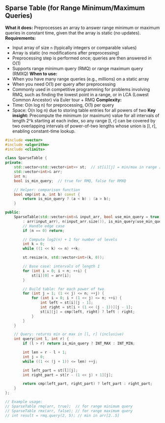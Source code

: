 ## Sparse Table (for Range Minimum/Maximum Queries)
**What it does:** Preprocesses an array to answer range minimum or maximum queries in constant time, given that the array is static (no updates).
**Requirements:**
- Input array of size `n` (typically integers or comparable values)
- Array is static (no modifications after preprocessing)
- Preprocessing step is performed once; queries are then answered in O(1)
- Supports range minimum query (RMQ) or range maximum query (RMXQ)
**When to use:**
- When you have many range queries (e.g., millions) on a static array
- When you need O(1) per query after preprocessing
- Commonly used in competitive programming for problems involving RMQ, such as finding the lowest point in a range, or in LCA (Lowest Common Ancestor) via Euler tour + RMQ
**Complexity:**
- Time: O(n log n) for preprocessing, O(1) per query
- Space: O(n log n) due to storing table entries for all powers of two
**Key insight:** Precompute the minimum (or maximum) value for all intervals of length 2^k starting at each index, so any range \[l, r\] can be covered by two overlapping intervals of power-of-two lengths whose union is \[l, r\], enabling constant-time lookup.

```cpp
#include <vector>
#include <algorithm>
#include <climits>

class SparseTable {
private:
    std::vector<std::vector<int>> st;  // st[i][j] = min/max in range [i, i + 2^j - 1]
    std::vector<int>& arr;
    int n;
    bool is_min_query;  // true for RMQ, false for RMXQ

    // Helper: comparison function
    bool cmp(int a, int b) const {
        return is_min_query ? (a < b) : (a > b);
    }

public:
    SparseTable(std::vector<int>& input_arr, bool use_min_query = true)
        : arr(input_arr), n(input_arr.size()), is_min_query(use_min_query) {
        // Handle edge case
        if (n == 0) return;

        // Compute log2(n) + 1 for number of levels
        int k = 0;
        while ((1 << k) <= n) ++k;

        st.resize(n, std::vector<int>(k, 0));

        // Base case: intervals of length 1
        for (int i = 0; i < n; ++i) {
            st[i][0] = arr[i];
        }

        // Build table: for each power of two
        for (int j = 1; (1 << j) <= n; ++j) {
            for (int i = 0; i + (1 << j) <= n; ++i) {
                int left = st[i][j - 1];
                int right = st[i + (1 << (j - 1))][j - 1];
                st[i][j] = cmp(left, right) ? left : right;
            }
        }
    }

    // Query: returns min or max in [l, r] (inclusive)
    int query(int l, int r) {
        if (l > r) return is_min_query ? INT_MAX : INT_MIN;

        int len = r - l + 1;
        int j = 0;
        while ((1 << (j + 1)) <= len) ++j;

        int left_part = st[l][j];
        int right_part = st[r - (1 << j) + 1][j];

        return cmp(left_part, right_part) ? left_part : right_part;
    }
};

// Example usage:
// SparseTable rmq(arr, true);  // for range minimum query
// SparseTable rmx(arr, false); // for range maximum query
// int result = rmq.query(2, 5); // min in arr[2..5]
```
